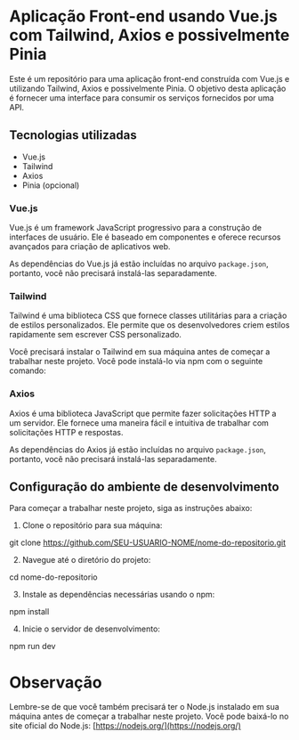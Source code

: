 # Aplicação Front-end usando Vue.js com Tailwind, Axios e possivelmente Pinia

Este é um repositório para uma aplicação front-end construída com Vue.js e utilizando Tailwind, Axios e possivelmente Pinia. O objetivo desta aplicação é fornecer uma interface para consumir os serviços fornecidos por uma API.

## Tecnologias utilizadas

- Vue.js
- Tailwind
- Axios
- Pinia (opcional)

### Vue.js

Vue.js é um framework JavaScript progressivo para a construção de interfaces de usuário. Ele é baseado em componentes e oferece recursos avançados para criação de aplicativos web.

As dependências do Vue.js já estão incluídas no arquivo `package.json`, portanto, você não precisará instalá-las separadamente.

### Tailwind

Tailwind é uma biblioteca CSS que fornece classes utilitárias para a criação de estilos personalizados. Ele permite que os desenvolvedores criem estilos rapidamente sem escrever CSS personalizado.

Você precisará instalar o Tailwind em sua máquina antes de começar a trabalhar neste projeto. Você pode instalá-lo via npm com o seguinte comando: 


### Axios

Axios é uma biblioteca JavaScript que permite fazer solicitações HTTP a um servidor. Ele fornece uma maneira fácil e intuitiva de trabalhar com solicitações HTTP e respostas.

As dependências do Axios já estão incluídas no arquivo `package.json`, portanto, você não precisará instalá-las separadamente.


## Configuração do ambiente de desenvolvimento

Para começar a trabalhar neste projeto, siga as instruções abaixo:

1. Clone o repositório para sua máquina:

git clone https://github.com/SEU-USUARIO-NOME/nome-do-repositorio.git


2. Navegue até o diretório do projeto:

cd nome-do-repositorio


3. Instale as dependências necessárias usando o npm:

npm install


4. Inicie o servidor de desenvolvimento:

npm run dev

# Observação
Lembre-se de que você também precisará ter o Node.js instalado em sua máquina antes de começar a trabalhar neste projeto. Você pode baixá-lo no site oficial do Node.js: [https://nodejs.org/](https://nodejs.org/)
